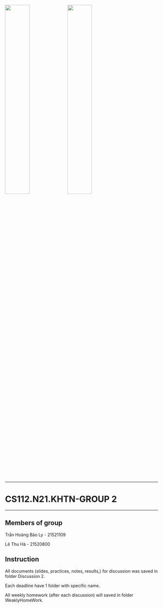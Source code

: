 <p ="middle">
  <img src="https://user-images.githubusercontent.com/105123355/231031527-71e33556-460b-4235-9077-e2f2cea803f6.png" width="40%" />
  <img src="https://user-images.githubusercontent.com/105123355/231031789-23a96651-43d2-43d5-9482-1820efb444e0.svg" width="40%" /> 
</p>


---


# CS112.N21.KHTN-GROUP 2
---
## Members of group

Trần Hoàng Bảo Ly - 21521109

Lê Thu Hà - 21520800

## Instruction
All documents (slides, practices, notes, results,) for discussion was saved in folder Discussion 2.

Each deadline have 1 folder with specific name.

All weekly homework (after each discussion) will saved in folder WeaklyHomeWork. 
